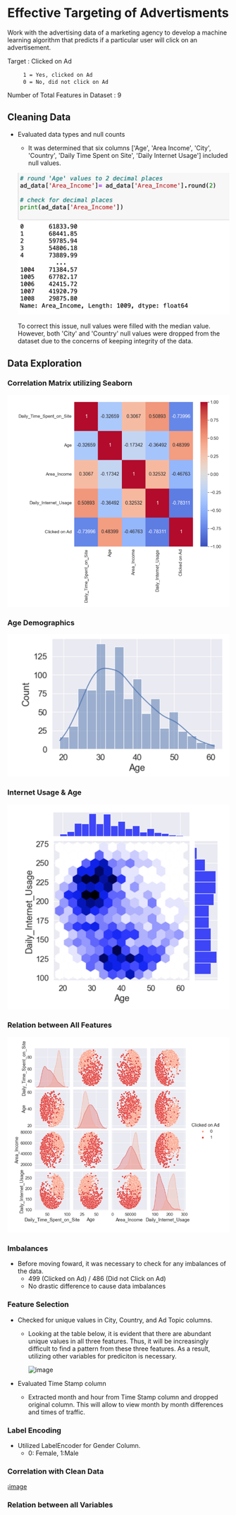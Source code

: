 # **Effective Targeting of Advertisments**
Work with the advertising data of a marketing agency to develop a machine learning algorithm that predicts if a particular user will click on an advertisement.

Target : Clicked on Ad

         1 = Yes, clicked on Ad 
         0 = No, did not click on Ad
         
Number of Total Features in Dataset : 9

## **Cleaning Data**
- Evaluated data types and null counts
  - It was determined that six columns ['Age', 'Area Income', 'City', 'Country', 'Daily Time Spent on Site', 'Daily Internet Usage'] included null values. 
   
   ![this is a picture](screenshots/nullvalues.png)
    
    To correct this issue, null values were filled with the median value. However, both 'City' and 'Country' null values were dropped from the dataset due to the concerns of keeping integrity of the data. 
   
## **Data Exploration**

### Correlation Matrix utilizing Seaborn 

  ![image](screenshots/seaborn_correlation.png)

### Age Demographics 

  ![image](screenshots/age.png)

### Internet Usage & Age

  ![image](screenshots/age_7_internet_usage.png)

### Relation between All Features

  ![image](screenshots/all_features.png)
    
### Imbalances
- Before moving foward, it was necessary to check for any imbalances of the data. 
  - 499 (Clicked on Ad) / 486 (Did not Click on Ad)
  - No drastic difference to cause data imbalances
       
### Feature Selection 
- Checked for unique values in City, Country, and Ad Topic columns. 
  - Looking at the table below, it is evident that there are abundant unique values in all three features. Thus, it will be increasingly difficult to find a pattern from these three features. As a result, utilizing other variables for prediciton is necessary. 
       
       ![image]()

- Evaluated Time Stamp column 
   - Extracted month and hour from Time Stamp column and dropped original column. This will allow to view month by month differences and times of traffic. 
  
### Label Encoding
- Utilized LabelEncoder for Gender Column. 
  - 0: Female, 1:Male

### Correlation with **Clean** Data 

¡[image]()

### Relation between all Variables 
